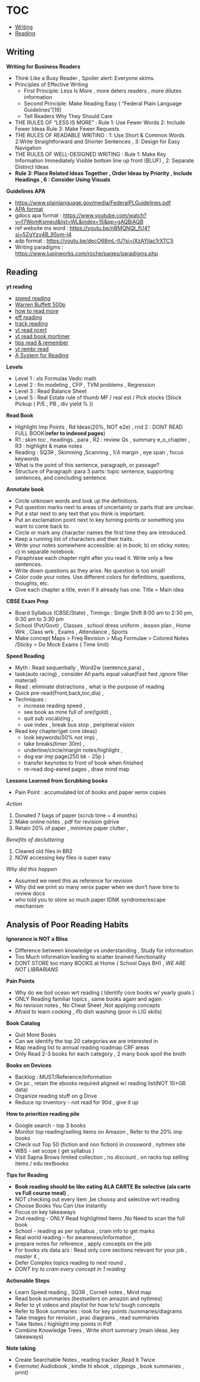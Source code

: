 # TOC
- [Writing](#Writing)
- [Reading](#Reading)


## Writing
**Writing for Business Readers**
* Think Like a Busy Reader , Spoiler alert: Everyone skims.
* Principles of Effective Writing
  * First Principle: Less Is More , more deters readers , more dilutes information 
  * Second Principle: Make Reading Easy ( “Federal Plain Language Guidelines”[19]
  * Tell Readers Why They Should Care
* THE RULES OF “LESS IS MORE” : Rule 1: Use Fewer Words 2: Include Fewer Ideas Rule 3: Make Fewer Requests
* THE RULES OF READABLE WRITING : 1: Use Short & Common Words 2:Write Straightforward and Shorter Sentences , 3: Design for Easy Navigation
* THE RULES OF WELL-DESIGNED WRITING  : Rule 1: Make Key Information Immediately Visible bottom line up front (BLUF) , 2: Separate Distinct Ideas
* **Rule 3: Place Related Ideas Together , Order Ideas by Priority , Include Headings , 6 : Consider Using Visuals**


**Guidelines APA**
* https://www.plainlanguage.gov/media/FederalPLGuidelines.pdf
* [APA format](https://www.easybib.com/guides/citation-guides/apa-format/)
* gdocs apa format : https://www.youtube.com/watch?v=f7WomKsmeuI&list=WL&index=15&pp=gAQBiAQB
* ref website ms word : https://youtu.be/nBMQNQt_fU4?si=5ZgYzv4B_95ym-l4
* adp format : https://youtu.be/decO68mL-tU?si=lXzAYilac1rXTC1j
* Writing paradigms : https://www.lupinworks.com/roche/pages/paradigms.php


## Reading
**yt reading**
* [speed reading](http://www.drurywriting.com/keith/SPEED.htm)
* [Warren Buffett 500p](https://www.cnbc.com/2018/03/27/warren-buffetts-key-tip-for-success-read-500-pages-a-day.html)
* [how to read more](https://www.samuelthomasdavies.com/how-to-read-more/)
* [eff reading](https://jamesclear.com/reading-comprehension-strategies)
* [track reading](https://bookriot.com/track-reading-ultimate-reading-spreadsheet/)
* [yt read ncert](https://www.youtube.com/watch?v=vRQdwf3mzBE&list=PLmMyXRtEtJEa6xb8Aoox6hsqQEbD8udUy&index=4&pp=gAQBiAQB)
* [yt read book mortimer](https://www.youtube.com/playlist?list=PLzPY0u8zL8HdMsiKDs8ABWSycYc_hGhUv)
* [tips read & remember](https://www.youtube.com/watch?v=7axLldOp6n8&list=PLmMyXRtEtJEa6xb8Aoox6hsqQEbD8udUy&index=6&pp=gAQBiAQB)
* [yt rembr read](https://youtube.com/shorts/pmHXXXH5DmI?si=FXQkobBD_rQaPVew)
* [A System for Reading](https://www.youtube.com/watch?v=-T57bBtEymo)

**Levels**
* Level 1 : xls Formulas Vedic math
* Level 2 : fin modeling , CFP , TVM problems , Regression 
* Level 3 : Read Balance Sheet 
* Level 5 : Real Estate rule of thumb MF / real est / Pick stocks (Stock Pickup ( P/E , PB , div yield % ))

**Read Book**
* Highlight Imp Points , Rd Ideas(20%, NOT e2e) , rnd 2 : DONT READ FULL BOOK(**refer to indexed pages**)
* R1 : skim toc , headings , para , R2 : review Qs , summary e_o_chapter , R3 :  highlight & make notes 
* Reading : SQ3R , Skimming ,Scanning , 1/4 margin , eye span , focus keywords
* What is the point of this sentence, paragraph, or passage?
* Structure of Paragraph :para 3 parts: topic sentence, supporting sentences, and concluding sentence.

**Annotate book**
* Circle unknown words and look up the definitions.
* Put question marks next to areas of uncertainty or parts that are unclear.
* Put a star next to any text that you think is important.
* Put an exclamation point next to key turning points or something you want to come back to.
* Circle or mark any character names the first time they are introduced.
* Keep a running list of characters and their traits.
* Write your notes somewhere accessible: a) in book; b) on sticky notes; c) in separate notebook.
* Paraphrase each chapter right after you read it. Write only a few sentences.
* Write down questions as they arise. No question is too small!
* Color code your notes. Use different colors for definitions, questions, thoughts, etc.
* Give each chapter a title, even if it already has one. Title = Main idea

**CBSE Exam Prep**
* Board Syllabus (CBSE/State) , Timings : Single Shift 8:00 am to 2:30 pm, 9:30 am to 3:30 pm
* School (Pvt/Govt) , Classes , school dress uniform , lesson plan , Home Wrk , Class wrk , Exams , Attendance , Sports 
* Make concept Maps > Freq Revision > Mug Formulae > Colored Notes /Sticky > Do Mock Exams ( Time limit)


**Speed Reading**
- Myth : Read sequentially , Word2w (sentence,para) ,
- task(auto racing) , consider All parts equal value(Fast fwd ,ignore filler material)
- Read : eliminate distractions , what is the  purpose of reading
- Quick pre-read(Front,back,toc,dia) , 
- Techniques : 
  - increase reading speed , 
  - see book as mine full of ore(!gold) , 
  - quit sub vocalizing , 
  - use index , break bus stop , peripheral vision
- Read key chapter(get core ideas)
  - look keywords(50% not imp) ,
  - take breaks(timer 30m) , 
  - underline/circle/margin notes/highlight , 
  - dog ear imp page(250 bk - 25p )
  - transfer keynotes to front of book when finished 
  - re-read dog-eared pages , draw mind map

**Lessons Learned from Scrubbing books**
- Pain Point :  accumulated lot of books and paper xerox copies 

_Action_ 
1. Donated 7 bags of paper (scrub time  ~ 4 months) 
2. Make online notes , pdf for revision gdrive
3. Retain 20% of paper , minimize paper clutter , 

_Benefits of  decluttering_
1. Cleared old files in BR2 
2. NOW accessing key files is super easy

_Why did this happen_
- Assumed we need this as reference for revision
- Why  did we print so many xerox paper when we don’t have time to review docs 
- who told you to store so much paper IDNK syndrome/escape mechanism

## Analysis of Poor Reading Habits

**Ignorance is NOT a Bliss**
- Difference between knowledge vs understanding , Study for information 
- Too Much information leading to scatter brained functionality
- DONT STORE too many  BOOKS at Home ( School Days BH) , _WE ARE NOT LIBRARIANS_

**Pain Points**
- Why do we boil ocean wrt reading ( Identify core books w/ yearly goals )
- ONLY Reading familiar topics , same books again and again
- No revision notes , No Cheat Sheet ,Not applying concepts
- Afraid to learn cooking , ifb dish washing (poor in LIG skills)

**Book Catalog**
- Quit More Books 
- Can we identify the top 20 categories we are interested in 
- Map reading list to annual reading roadmap  CRF areas
- Only Read 2-3 books for each category , 2 many book spoil the broth 

**Books on Devices**
- Backlog : MUST/Reference/Information 
- On pc , retain the ebooks required aligned w/ reading list(NOT 10+GB data)
- Organize reading stuff on g Drive 
- Reduce np inventory - not read for 90d , give it up

**How to prioritize reading pile**
- Google search - top 3 books
- Monitor top reading/selling items on Amazon , Refer to the 20% imp books
- Check out Top 50 (fiction and non fiction) in crossword , nytimes site 
- WBS - set scope ( get syllabus ) 
- Visit Sapna Brows limited collection , no discount , on racks top selling items / edu textbooks

**Tips for Reading**
- **Book reading should be like eating ALA CARTE Be selective (ala carte vs Full course meal)** , 
- NOT checking out every item ,be choosy and selective wrt reading 
- Choose Books You Can Use Instantly 
- Focus on key takeaways 
- 2nd reading - ONLY Read highlighted items ,No Need to scan the full book 
- School - reading as per syllabus , cram info to get marks
- Real world reading – for awareness/information , 
- prepare notes for reference , apply concepts on the job
- For books xls data a/s : Read only core sections relevant for your job , master it , 
- Defer Complex topics reading to next round , 
- _DONT try to cram every concept in 1 reading_

**Actionable Steps** 
- Learn Speed reading , SQ3R , Cornell notes , Mind map 
- Read book summaries (bestsellers on amazon and nytimes) 
- Refer to yt videos and playlist for how to’s/ tough concepts
- Refer to Book summaries : look for key points /summaries/diagrams
- Take images for revision , prac diagrams , read summaries
- Take Notes / highlight imp points in Pdf
- Combine Knowledge Trees , Write short summary (main ideas ,key takeaways)

**Note taking** 
- Create Searchable Notes , reading tracker ,Read It Twice
- Evernote( Audiobook , kindle hl ebook , clippings , book summaries , print)
